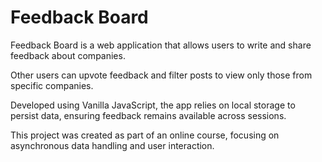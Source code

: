 # Feedback Board

Feedback Board is a web application that allows users to write and share feedback about companies.

Other users can upvote feedback and filter posts to view only those from specific companies.

Developed using Vanilla JavaScript, the app relies on local storage to persist data, ensuring feedback remains available across sessions.

This project was created as part of an online course, focusing on asynchronous data handling and user interaction.
